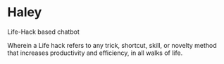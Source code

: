 # Haley

 Life-Hack based chatbot

Wherein a Life hack refers to any trick, shortcut, skill, or novelty method that increases productivity and efficiency, in all walks of life.
